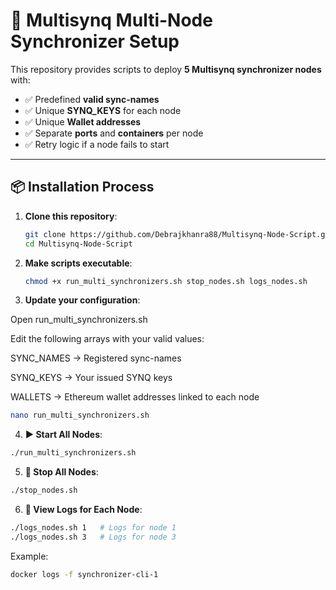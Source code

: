# 🚀 Multisynq Multi-Node Synchronizer Setup

This repository provides scripts to deploy **5 Multisynq synchronizer nodes** with:
- ✅ Predefined **valid sync-names**
- ✅ Unique **SYNQ_KEYS** for each node
- ✅ Unique **Wallet addresses**
- ✅ Separate **ports** and **containers** per node
- ✅ Retry logic if a node fails to start

---

## 📦 Installation Process

1. **Clone this repository**:
   ```bash
   git clone https://github.com/Debrajkhanra88/Multisynq-Node-Script.git
   cd Multisynq-Node-Script
   ```

2. **Make scripts executable**:
   ```bash
   chmod +x run_multi_synchronizers.sh stop_nodes.sh logs_nodes.sh
   ```

3. **Update your configuration**:

  Open run_multi_synchronizers.sh

  Edit the following arrays with your valid values:

  SYNC_NAMES → Registered sync-names

  SYNQ_KEYS → Your issued SYNQ keys

  WALLETS → Ethereum wallet addresses linked to each node
  ```bash
  nano run_multi_synchronizers.sh
  ```

4. **▶️ Start All Nodes**:
  ```bash
  ./run_multi_synchronizers.sh
  ```

5. **🛑 Stop All Nodes**:
  ```bash
  ./stop_nodes.sh
  ```

6. **📜 View Logs for Each Node**:
  ```bash
  ./logs_nodes.sh 1   # Logs for node 1
  ./logs_nodes.sh 3   # Logs for node 3
  ```
  Example:
  ```bash
  docker logs -f synchronizer-cli-1
  ```

